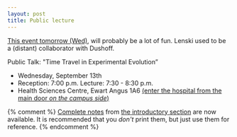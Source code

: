 ```yaml
---
layout: post
title: Public lecture
---
```


[This event tomorrow (Wed)](/materials/sparkuhl.png), will probably be a lot of fun. Lenski used to be a (distant) collaborator with Dushoff.

Public Talk: "Time Travel in Experimental Evolution”

* Wednesday, September 13th
* Reception: 7:00 p.m. Lecture: 7:30 - 8:30 p.m. 
* Health Sciences Centre, Ewart Angus 1A6 [(enter the hospital from the main door _on the campus side_)](https://www.google.ca/maps/place/Ewart+Angus+Centre,+Hamilton,+ON+L8S+4S4/@43.2602256,-79.9206286,17z/data=!3m1!4b1!4m5!3m4!1s0x882c9b52bafa930b:0xbde8381c243165bf!8m2!3d43.2602256!4d-79.9184346)

{% comment %} 
[Complete notes](/materials/intro.handouts.pdf) from [the introductory section](/intro.html) are now available. It is recommended that you _don't_ print them, but just use them for reference.
{% endcomment %} 
